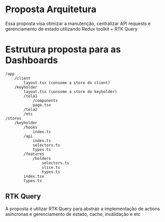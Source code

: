# Proposta Arquitetura

Essa proposta visa otimizar a manutenção, centralizar API requests e gerenciamento de estado utilizando Redux toolkit + RTK Query


# Estrutura proposta para as Dashboards

```
/app
	/client
		layout.tsx (consome a store do client)
	/keyholder
		layout.tsx (consome a store do keyholder)
		/tela1
			/components
			page.tsx
		/tela2
		/etc
/stores
	/keyholder
		/hooks
			index.ts
		/api
			index.ts
			selectors.ts
			types.ts
		/features
			/holders
				selectors.ts
				slice.ts
				types.ts
		index.tsx
		types.ts
```

## RTK Query

A proposta é utilizar RTK Query para abstrair a implementação de actions asíncronas e gerenciamento de estado, cache, invalidação e etc
